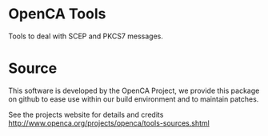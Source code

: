 # OpenCA Tools

Tools to deal with SCEP and PKCS7 messages.

# Source

This software is developed by the OpenCA Project, we provide this package 
on github to ease use within our build environment and to maintain patches. 

See the projects website for details and credits
http://www.openca.org/projects/openca/tools-sources.shtml

